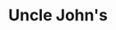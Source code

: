 ---
title: "Uncle John's"
url: /lipa/uncle-johns-president-jose-p-laurel-highway-2/
shop: convenience
---